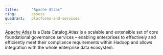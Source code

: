 ```yaml
---
title:      "Apache Atlas"
ring:       assess
quadrant:   platforms-and-services
---
```


[Apache Atlas](https://atlas.apache.org/#/) is a Data Catalog.Atlas is a scalable and extensible set of core foundational governance services – enabling enterprises to effectively and efficiently meet their compliance requirements within Hadoop and allows integration with the whole enterprise data ecosystem.

